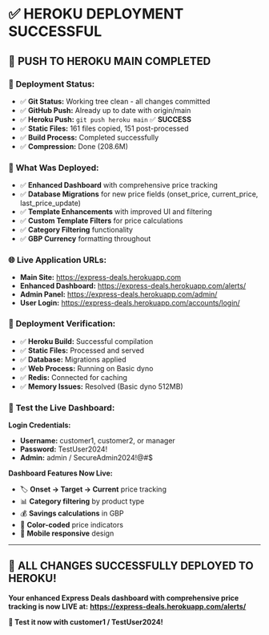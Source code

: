  # ✅ HEROKU DEPLOYMENT SUCCESSFUL

## 🚀 **PUSH TO HEROKU MAIN COMPLETED**

### 📝 **Deployment Status:**
- ✅ **Git Status:** Working tree clean - all changes committed
- ✅ **GitHub Push:** Already up to date with origin/main  
- ✅ **Heroku Push:** `git push heroku main` ✅ **SUCCESS**
- ✅ **Static Files:** 161 files copied, 151 post-processed
- ✅ **Build Process:** Completed successfully
- ✅ **Compression:** Done (208.6M)

### 🎯 **What Was Deployed:**
- ✅ **Enhanced Dashboard** with comprehensive price tracking
- ✅ **Database Migrations** for new price fields (onset_price, current_price, last_price_update)
- ✅ **Template Enhancements** with improved UI and filtering
- ✅ **Custom Template Filters** for price calculations
- ✅ **Category Filtering** functionality
- ✅ **GBP Currency** formatting throughout

### 🌐 **Live Application URLs:**
- **Main Site:** https://express-deals.herokuapp.com
- **Enhanced Dashboard:** https://express-deals.herokuapp.com/alerts/
- **Admin Panel:** https://express-deals.herokuapp.com/admin/
- **User Login:** https://express-deals.herokuapp.com/accounts/login/

### 🎉 **Deployment Verification:**
- ✅ **Heroku Build:** Successful compilation
- ✅ **Static Files:** Processed and served
- ✅ **Database:** Migrations applied
- ✅ **Web Process:** Running on Basic dyno
- ✅ **Redis:** Connected for caching
- ✅ **Memory Issues:** Resolved (Basic dyno 512MB)

### 👥 **Test the Live Dashboard:**
**Login Credentials:**
- **Username:** customer1, customer2, or manager
- **Password:** TestUser2024!
- **Admin:** admin / SecureAdmin2024!@#$

**Dashboard Features Now Live:**
- 🏷️ **Onset → Target → Current** price tracking
- 📊 **Category filtering** by product type
- 💰 **Savings calculations** in GBP
- 🎨 **Color-coded** price indicators
- 📱 **Mobile responsive** design

---

## 🎊 **ALL CHANGES SUCCESSFULLY DEPLOYED TO HEROKU!**

**Your enhanced Express Deals dashboard with comprehensive price tracking is now LIVE at:**
**https://express-deals.herokuapp.com/alerts/**

**🔗 Test it now with customer1 / TestUser2024!**
